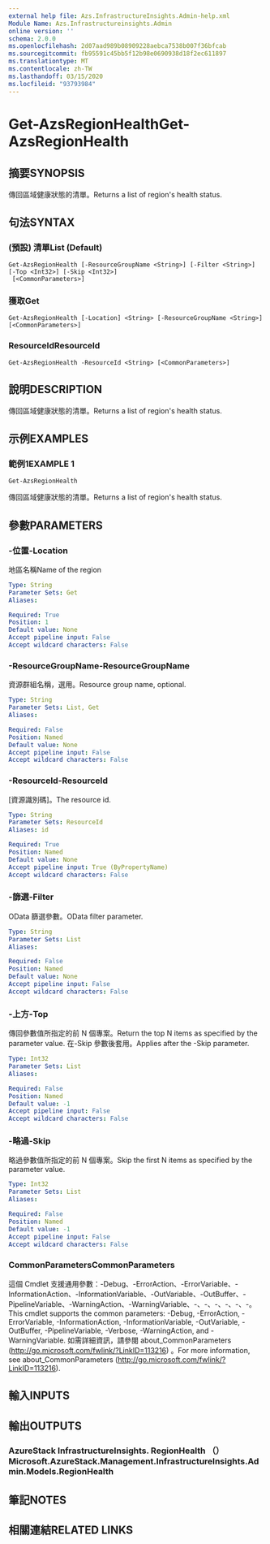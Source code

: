 ```yaml
---
external help file: Azs.InfrastructureInsights.Admin-help.xml
Module Name: Azs.Infrastructureinsights.Admin
online version: ''
schema: 2.0.0
ms.openlocfilehash: 2d07aad989b08909228aebca7538b007f36bfcab
ms.sourcegitcommit: fb95591c45bb5f12b98e0690938d18f2ec611897
ms.translationtype: MT
ms.contentlocale: zh-TW
ms.lasthandoff: 03/15/2020
ms.locfileid: "93793984"
---
```

# <span data-ttu-id="462eb-101">Get-AzsRegionHealth</span><span class="sxs-lookup"><span data-stu-id="462eb-101">Get-AzsRegionHealth</span></span>

## <span data-ttu-id="462eb-102">摘要</span><span class="sxs-lookup"><span data-stu-id="462eb-102">SYNOPSIS</span></span>
<span data-ttu-id="462eb-103">傳回區域健康狀態的清單。</span><span class="sxs-lookup"><span data-stu-id="462eb-103">Returns a list of region's health status.</span></span>

## <span data-ttu-id="462eb-104">句法</span><span class="sxs-lookup"><span data-stu-id="462eb-104">SYNTAX</span></span>

### <span data-ttu-id="462eb-105"> (預設) 清單</span><span class="sxs-lookup"><span data-stu-id="462eb-105">List (Default)</span></span>
```
Get-AzsRegionHealth [-ResourceGroupName <String>] [-Filter <String>] [-Top <Int32>] [-Skip <Int32>]
 [<CommonParameters>]
```

### <span data-ttu-id="462eb-106">獲取</span><span class="sxs-lookup"><span data-stu-id="462eb-106">Get</span></span>
```
Get-AzsRegionHealth [-Location] <String> [-ResourceGroupName <String>] [<CommonParameters>]
```

### <span data-ttu-id="462eb-107">ResourceId</span><span class="sxs-lookup"><span data-stu-id="462eb-107">ResourceId</span></span>
```
Get-AzsRegionHealth -ResourceId <String> [<CommonParameters>]
```

## <span data-ttu-id="462eb-108">說明</span><span class="sxs-lookup"><span data-stu-id="462eb-108">DESCRIPTION</span></span>
<span data-ttu-id="462eb-109">傳回區域健康狀態的清單。</span><span class="sxs-lookup"><span data-stu-id="462eb-109">Returns a list of region's health status.</span></span>

## <span data-ttu-id="462eb-110">示例</span><span class="sxs-lookup"><span data-stu-id="462eb-110">EXAMPLES</span></span>

### <span data-ttu-id="462eb-111">範例1</span><span class="sxs-lookup"><span data-stu-id="462eb-111">EXAMPLE 1</span></span>
```
Get-AzsRegionHealth
```

<span data-ttu-id="462eb-112">傳回區域健康狀態的清單。</span><span class="sxs-lookup"><span data-stu-id="462eb-112">Returns a list of region's health status.</span></span>

## <span data-ttu-id="462eb-113">參數</span><span class="sxs-lookup"><span data-stu-id="462eb-113">PARAMETERS</span></span>

### <span data-ttu-id="462eb-114">-位置</span><span class="sxs-lookup"><span data-stu-id="462eb-114">-Location</span></span>
<span data-ttu-id="462eb-115">地區名稱</span><span class="sxs-lookup"><span data-stu-id="462eb-115">Name of the region</span></span>

```yaml
Type: String
Parameter Sets: Get
Aliases:

Required: True
Position: 1
Default value: None
Accept pipeline input: False
Accept wildcard characters: False
```

### <span data-ttu-id="462eb-116">-ResourceGroupName</span><span class="sxs-lookup"><span data-stu-id="462eb-116">-ResourceGroupName</span></span>
<span data-ttu-id="462eb-117">資源群組名稱，選用。</span><span class="sxs-lookup"><span data-stu-id="462eb-117">Resource group name, optional.</span></span>

```yaml
Type: String
Parameter Sets: List, Get
Aliases:

Required: False
Position: Named
Default value: None
Accept pipeline input: False
Accept wildcard characters: False
```

### <span data-ttu-id="462eb-118">-ResourceId</span><span class="sxs-lookup"><span data-stu-id="462eb-118">-ResourceId</span></span>
<span data-ttu-id="462eb-119">[資源識別碼]。</span><span class="sxs-lookup"><span data-stu-id="462eb-119">The resource id.</span></span>

```yaml
Type: String
Parameter Sets: ResourceId
Aliases: id

Required: True
Position: Named
Default value: None
Accept pipeline input: True (ByPropertyName)
Accept wildcard characters: False
```

### <span data-ttu-id="462eb-120">-篩選</span><span class="sxs-lookup"><span data-stu-id="462eb-120">-Filter</span></span>
<span data-ttu-id="462eb-121">OData 篩選參數。</span><span class="sxs-lookup"><span data-stu-id="462eb-121">OData filter parameter.</span></span>

```yaml
Type: String
Parameter Sets: List
Aliases:

Required: False
Position: Named
Default value: None
Accept pipeline input: False
Accept wildcard characters: False
```

### <span data-ttu-id="462eb-122">-上方</span><span class="sxs-lookup"><span data-stu-id="462eb-122">-Top</span></span>
<span data-ttu-id="462eb-123">傳回參數值所指定的前 N 個專案。</span><span class="sxs-lookup"><span data-stu-id="462eb-123">Return the top N items as specified by the parameter value.</span></span>
<span data-ttu-id="462eb-124">在-Skip 參數後套用。</span><span class="sxs-lookup"><span data-stu-id="462eb-124">Applies after the -Skip parameter.</span></span>

```yaml
Type: Int32
Parameter Sets: List
Aliases:

Required: False
Position: Named
Default value: -1
Accept pipeline input: False
Accept wildcard characters: False
```

### <span data-ttu-id="462eb-125">-略過</span><span class="sxs-lookup"><span data-stu-id="462eb-125">-Skip</span></span>
<span data-ttu-id="462eb-126">略過參數值所指定的前 N 個專案。</span><span class="sxs-lookup"><span data-stu-id="462eb-126">Skip the first N items as specified by the parameter value.</span></span>

```yaml
Type: Int32
Parameter Sets: List
Aliases:

Required: False
Position: Named
Default value: -1
Accept pipeline input: False
Accept wildcard characters: False
```

### <span data-ttu-id="462eb-127">CommonParameters</span><span class="sxs-lookup"><span data-stu-id="462eb-127">CommonParameters</span></span>
<span data-ttu-id="462eb-128">這個 Cmdlet 支援通用參數：-Debug、-ErrorAction、-ErrorVariable、-InformationAction、-InformationVariable、-OutVariable、-OutBuffer、-PipelineVariable、-WarningAction、-WarningVariable、-、-、-、-、-、-。</span><span class="sxs-lookup"><span data-stu-id="462eb-128">This cmdlet supports the common parameters: -Debug, -ErrorAction, -ErrorVariable, -InformationAction, -InformationVariable, -OutVariable, -OutBuffer, -PipelineVariable, -Verbose, -WarningAction, and -WarningVariable.</span></span> <span data-ttu-id="462eb-129">如需詳細資訊，請參閱 about_CommonParameters (http://go.microsoft.com/fwlink/?LinkID=113216) 。</span><span class="sxs-lookup"><span data-stu-id="462eb-129">For more information, see about_CommonParameters (http://go.microsoft.com/fwlink/?LinkID=113216).</span></span>

## <span data-ttu-id="462eb-130">輸入</span><span class="sxs-lookup"><span data-stu-id="462eb-130">INPUTS</span></span>

## <span data-ttu-id="462eb-131">輸出</span><span class="sxs-lookup"><span data-stu-id="462eb-131">OUTPUTS</span></span>

### <span data-ttu-id="462eb-132">AzureStack InfrastructureInsights. RegionHealth （）</span><span class="sxs-lookup"><span data-stu-id="462eb-132">Microsoft.AzureStack.Management.InfrastructureInsights.Admin.Models.RegionHealth</span></span>

## <span data-ttu-id="462eb-133">筆記</span><span class="sxs-lookup"><span data-stu-id="462eb-133">NOTES</span></span>

## <span data-ttu-id="462eb-134">相關連結</span><span class="sxs-lookup"><span data-stu-id="462eb-134">RELATED LINKS</span></span>

